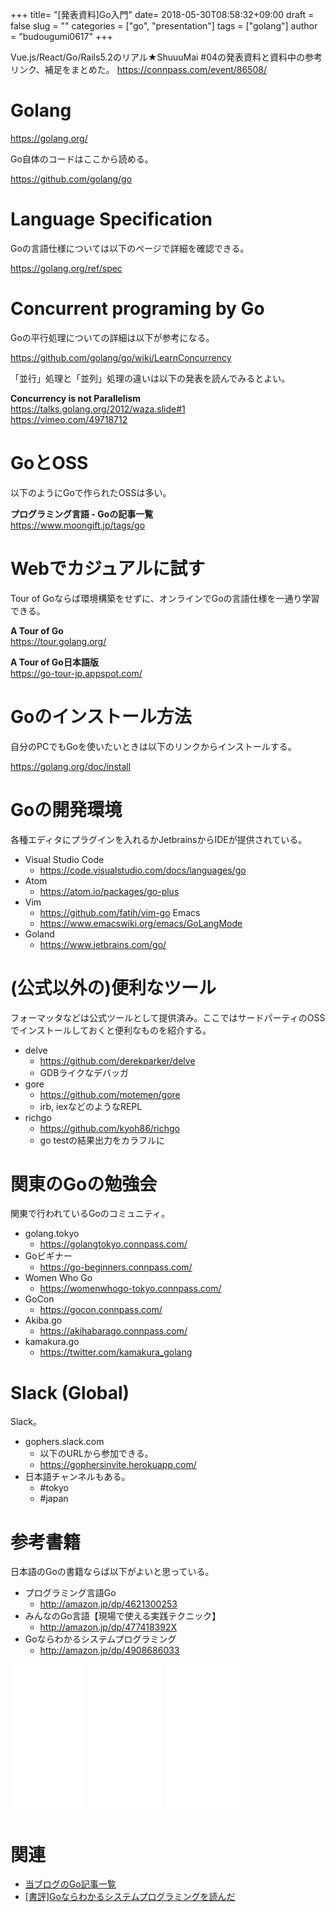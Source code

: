 +++
title= "[発表資料]Go入門"
date= 2018-05-30T08:58:32+09:00
draft = false
slug = ""
categories = ["go", "presentation"]
tags = ["golang"]
author = "budougumi0617"
+++

Vue.js/React/Go/Rails5.2のリアル★ShuuuMai #04の発表資料と資料中の参考リンク、補足をまとめた。
https://connpass.com/event/86508/

<script async class="speakerdeck-embed" data-id="e6fbf358f82c4894b0546f467abb2e9f" data-ratio="1.77777777777778" src="//speakerdeck.com/assets/embed.js"></script>

# Golang

https://golang.org/

Go自体のコードはここから読める。

https://github.com/golang/go

# Language Specification
Goの言語仕様については以下のページで詳細を確認できる。

https://golang.org/ref/spec

# Concurrent programing by Go
Goの平行処理についての詳細は以下が参考になる。

https://github.com/golang/go/wiki/LearnConcurrency

「並行」処理と「並列」処理の違いは以下の発表を読んでみるとよい。

**Concurrency is not Parallelism**  
https://talks.golang.org/2012/waza.slide#1  
https://vimeo.com/49718712

# GoとOSS
以下のようにGoで作られたOSSは多い。

**プログラミング言語 - Goの記事一覧**  
https://www.moongift.jp/tags/go

# Webでカジュアルに試す
Tour of Goならば環境構築をせずに、オンラインでGoの言語仕様を一通り学習できる。

**A Tour of Go**  
https://tour.golang.org/

**A Tour of Go日本語版**  
https://go-tour-jp.appspot.com/

# Goのインストール方法
自分のPCでもGoを使いたいときは以下のリンクからインストールする。

https://golang.org/doc/install

# Goの開発環境
各種エディタにプラグインを入れるかJetbrainsからIDEが提供されている。

- Visual Studio Code
  - https://code.visualstudio.com/docs/languages/go
- Atom
  - https://atom.io/packages/go-plus
- Vim
  - https://github.com/fatih/vim-go
Emacs
  - https://www.emacswiki.org/emacs/GoLangMode
- Goland
  - https://www.jetbrains.com/go/

# (公式以外の)便利なツール
フォーマッタなどは公式ツールとして提供済み。ここではサードパーティのOSSでインストールしておくと便利なものを紹介する。

- delve
  - https://github.com/derekparker/delve
  - GDBライクなデバッガ
- gore
  - https://github.com/motemen/gore
  - irb, iexなどのようなREPL
- richgo
  - https://github.com/kyoh86/richgo
  - go testの結果出力をカラフルに

# 関東のGoの勉強会
関東で行われているGoのコミュニティ。

- golang.tokyo
  - https://golangtokyo.connpass.com/
- Goビギナー
  - https://go-beginners.connpass.com/
- Women Who Go
  - https://womenwhogo-tokyo.connpass.com/
- GoCon
  - https://gocon.connpass.com/
- Akiba.go
  - https://akihabarago.connpass.com/
- kamakura.go
  - https://twitter.com/kamakura_golang

# Slack (Global) 
Slack。

- gophers.slack.com
  - 以下のURLから参加できる。
  - https://gophersinvite.herokuapp.com/
- 日本語チャンネルもある。
  - #tokyo
  - #japan

# 参考書籍
日本語のGoの書籍ならば以下がよいと思っている。

- プログラミング言語Go
  - http://amazon.jp/dp/4621300253
- みんなのGo言語【現場で使える実践テクニック】
  - http://amazon.jp/dp/477418392X
- Goならわかるシステムプログラミング
  - http://amazon.jp/dp/4908686033

<iframe style="width:120px;height:240px;" marginwidth="0" marginheight="0" scrolling="no" frameborder="0" src="//rcm-fe.amazon-adsystem.com/e/cm?lt1=_blank&bc1=000000&IS2=1&bg1=FFFFFF&fc1=000000&lc1=0000FF&t=github.io-22&o=9&p=8&l=as4&m=amazon&f=ifr&ref=as_ss_li_til&asins=4621300253&linkId=60c659a7abb2c7dda3a8bda5b132808f"></iframe>
<iframe style="width:120px;height:240px;" marginwidth="0" marginheight="0" scrolling="no" frameborder="0" src="//rcm-fe.amazon-adsystem.com/e/cm?lt1=_blank&bc1=000000&IS2=1&bg1=FFFFFF&fc1=000000&lc1=0000FF&t=github.io-22&o=9&p=8&l=as4&m=amazon&f=ifr&ref=as_ss_li_til&asins=B01LMS7B1O&linkId=ba2078cb70074d6995f4778e3da04293"></iframe>
<iframe style="width:120px;height:240px;" marginwidth="0" marginheight="0" scrolling="no" frameborder="0" src="//rcm-fe.amazon-adsystem.com/e/cm?lt1=_blank&bc1=000000&IS2=1&bg1=FFFFFF&fc1=000000&lc1=0000FF&t=github.io-22&o=9&p=8&l=as4&m=amazon&f=ifr&ref=as_ss_li_til&asins=4908686033&linkId=ca1623768c07f1a972fcf9c6e0acd040"></iframe>




# 関連
- [当ブログのGo記事一覧](/categories/go/)
- [[書評]Goならわかるシステムプログラミングを読んだ](/2018/02/26/review-go-system-programming)

